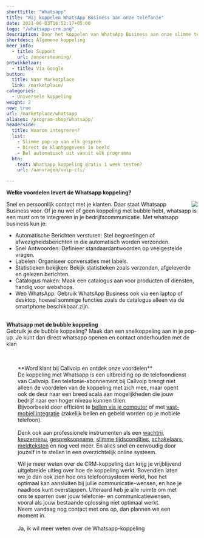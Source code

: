 ```yaml
---
shorttitle: "Whatsapp"
title: "Wij koppelen WhatsApp Business aan onze telefonie"
date: 2021-06-03T16:52:17+05:00
logo: "/whatsapp-crm.png"
description: Door het koppelen van WhatsApp Business aan onze slimme telefonie werk je een stuk efficienter.
shortdesc: Algemene koppeling
meer_info:
  - title: Support
    url: /ondersteuning/
ontwikkelaar:
  - title: Via Google
button:
  title: Naar Marketplace
  link: /marketplace/
categories:
  - Universele koppeling
weight: 2
new: true
url: /marketplace/whatsapp
aliases: /program-shop/whatsapp/
headerside:
  title: Waarom integreren?
  list:
    - Slimme pop-up van elk gesprek
    - Direct de klantgegevens in beeld
    - Bel automatisch uit vanuit elk programma
  btn:
    text: Whatsapp koppeling gratis 1 week testen?
    url: /aanvragen/voip-cti/

---
```


**Welke voordelen levert de Whatsapp koppeling?**

<img src="https://res.cloudinary.com/callvoip/image/upload/v1627552603/6543868c25d5a62ddd7740e5.png" style="float:right; padding-left:10px;">Snel en persoonlijk contact met je klanten. Daar staat Whatsapp Business voor. Of je nu wel of geen koppeling met bubble hebt, whatsapp is een must om te integreren in je bedrijfscommunicatie. Met whatsapp business kun je:
<div class="usp-list">
<ul>
<li>Automatische Berichten versturen: Stel begroetingen of afwezigheidsberichten in die automatisch worden verzonden.</li>
<li>Snel Antwoorden: Definieer standaardantwoorden op veelgestelde vragen.</li>
<li>Labelen: Organiseer conversaties met labels.</li>
<li>Statistieken bekijken: Bekijk statistieken zoals verzonden, afgeleverde en gelezen berichten.</li>
<li>Catalogus maken: Maak een catalogus aan voor producten of diensten, handig voor webshops.</li>
<li>Web WhatsApp: Gebruik WhatsApp Business ook via een laptop of desktop, hoewel sommige functies zoals de catalogus alleen via de smartphone beschikbaar zijn.</li>
</ul>
<br>
<b>Whatsapp met de bubble koppeling</b><br>Gebruik je de bubble koppeling? Maak dan een snelkoppeling aan in je pop-up. Je kunt dan direct whatsapp openen en contact onderhouden met de klan
<br><br><div class="bg-grey-lightest border border-grey-lightest" style="padding:30px;">
**Word klant bij Callvoip en ontdek onze voordelen**<br>
De koppeling met Whatsapp is een uitbreiding op de telefoondienst van Callvoip. Een telefonie-abonnement bij Callvoip brengt niet alleen de voordelen van de koppeling met zich mee, maar opent ook de deur naar een breed scala aan mogelijkheden die jouw bedrijf naar een hoger niveau kunnen tillen.<br>Bijvoorbeeld door efficiënt te <a href="https://www.callvoip.nl/telefonie/bellenmetpc/" target="_blank">bellen via je computer</a> of met <a href="https://www.callvoip.nl/telefonie/vastmobiel/" target="_blank">vast-mobiel integratie</a> (zakelijk bellen en gebeld worden op je mobiele telefoon).<br><br>Denk ook aan professionele instrumenten als een <a href="https://www.callvoip.nl/telefonie/functionaliteiten/wachtrij/" target="_blank">wachtrij</a>, <a href="https://www.callvoip.nl/telefonie/functionaliteiten/keuzemenu-ivr/" target="_blank">
keuzemenu</a>, <a href="https://www.callvoip.nl/telefonie/functionaliteiten/gespreksopname/" target="_blank">gespreksopname</a>, <a href="https://www.callvoip.nl/telefonie/functionaliteiten/tijdsconditie/" target="_blank">slimme tijdscondities</a>, <a href="https://www.callvoip.nl/telefonie/functionaliteiten/omleiding-flow-control/" target="_blank">schakelaars</a>, <a href="https://www.callvoip.nl/telefonie/functionaliteiten/meldtekst/" target="_blank">meldteksten</a> en nog veel meer. En alles snel en eenvoudig door jouzelf in te stellen in een overzichtelijk online systeem.  

Wil je meer weten over de CRM-koppeling dan krijg je vrijblijvend uitgebreide uitleg over hoe de koppeling werkt.
Bovendien laten we je dan ook zien hoe ons telefoonsysteem werkt, hoe het optimaal kan aansluiten bij jullie communicatie-wensen, en hoe je naadloos kunt overstappen.
Uiteraard heb je alle ruimte om met ons te sparren over jouw telefonie- en communicatiewensen, vooral als jouw bestaande oplossing niet optimaal werkt.<br>
Neem vandaag nog contact met ons op, dan plannen we een moment in.<br>
<br><a onclick="dialog.show();" class="button">Ja, ik wil meer weten over de Whatsapp-koppeling</a></div>
